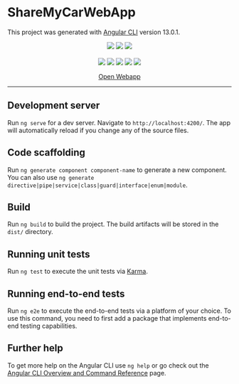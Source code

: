 # ShareMyCarWebApp

This project was generated with [Angular CLI](https://github.com/angular/angular-cli) version 13.0.1.

<div align="center">
  <img src="https://img.shields.io/badge/typescript-339933.svg?style=for-the-badge&logo=typescript&logoColor=white"/>
  <img src="https://img.shields.io/badge/Angular-339933?style=for-the-badge&logo=angular&logoColor=white"/>
  <img src="https://img.shields.io/badge/Node.js-339933?style=for-the-badge&logo=nodedotjs&logoColor=white"/>
  <br/>
  <br/>
  <img src="https://img.shields.io/website?down_color=red&down_message=offline&up_color=brightgreen&up_message=online&url=https%3A%2F%2FShareMyCarWebApp.web.app"/>
  <img src="https://img.shields.io/github/workflow/status/deBasMan21/ShareMyCarWebApp/ci-cd" />
  <img src="https://img.shields.io/github/commit-activity/m/deBasMan21/ShareMyCarWebApp?color=brightgreen" />
  <img src="https://img.shields.io/github/last-commit/deBasMan21/ShareMyCarWebApp" />
  <img src="https://img.shields.io/github/languages/code-size/deBasMan21/ShareMyCarWebApp?color=brightgreen" />
  <br/>
  
  <a href="https://sharemycarwebapp.web.app/">Open Webapp<a/>


</div>
<hr/>

## Development server

Run `ng serve` for a dev server. Navigate to `http://localhost:4200/`. The app will automatically reload if you change any of the source files.

## Code scaffolding

Run `ng generate component component-name` to generate a new component. You can also use `ng generate directive|pipe|service|class|guard|interface|enum|module`.

## Build

Run `ng build` to build the project. The build artifacts will be stored in the `dist/` directory.

## Running unit tests

Run `ng test` to execute the unit tests via [Karma](https://karma-runner.github.io).

## Running end-to-end tests

Run `ng e2e` to execute the end-to-end tests via a platform of your choice. To use this command, you need to first add a package that implements end-to-end testing capabilities.

## Further help

To get more help on the Angular CLI use `ng help` or go check out the [Angular CLI Overview and Command Reference](https://angular.io/cli) page.
